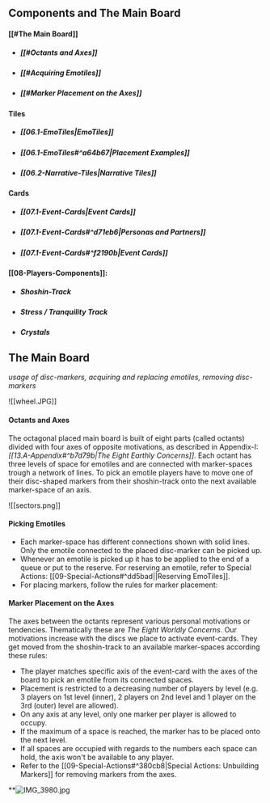 ## Components and The Main Board
#### [[#The Main Board]]
- ##### [[#Octants and Axes]]
- ##### [[#Acquiring Emotiles]]
- ##### [[#Marker Placement on the Axes]]
#### Tiles
- ##### [[06.1-EmoTiles|EmoTiles]]
- ##### [[06.1-EmoTiles#^a64b67|Placement Examples]]
- ##### [[06.2-Narrative-Tiles|Narrative Tiles]]
#### Cards
- ##### [[07.1-Event-Cards|Event Cards]]
- ##### [[07.1-Event-Cards#^d71eb6|Personas and Partners]]
- ##### [[07.1-Event-Cards#^f2190b|Event Cards]]
#### [[08-Players-Components]]:
- ##### Shoshin-Track
- ##### Stress / Tranquility Track
- ##### Crystals
## The Main Board

*usage of disc-markers, acquiring and replacing emotiles, removing disc-markers*

![[wheel.JPG]]

#### Octants and Axes

The octagonal placed main board is built of eight parts (called octants) divided with four axes of opposite motivations, as described in Appendix-I: *[[13.A-Appendix#^b7d79b|The Eight Earthly Concerns]]*. Each octant has three levels of space for emotiles and are connected with marker-spaces trough a network of lines. To pick an emotile players have to move one of their disc-shaped markers from their shoshin-track onto the next available marker-space of an axis.

![[sectors.png]]

#### Picking Emotiles

- Each marker-space has different connections shown with solid lines. Only the emotile connected to the placed disc-marker can be picked up.
- Whenever an emotile is picked up it has to be applied to the end of a queue or put to the reserve. For reserving an emotile, refer to Special Actions: [[09-Special-Actions#^dd5bad||Reserving EmoTiles]].
- For placing markers, follow the rules for marker placement:
#### Marker Placement on the Axes

The axes between the octants represent various personal motivations or tendencies. Thematically these are *The Eight Worldly Concerns*. 
Our motivations increase with the discs we place to activate event-cards. They get moved from the shoshin-track to an available marker-spaces according these rules:
- The player matches specific axis of the event-card with the axes of the board to pick an emotile from its connected spaces. 
- Placement is restricted to a decreasing number of players by level (e.g. 3 players on 1st level (inner), 2 players on 2nd level and 1 player on the 3rd (outer) level are allowed).
- On any axis at any level, only one marker per player is allowed to occupy. 
- If the maximum of a space is reached, the marker has to be placed onto the next level. 
- If all spaces are occupied with regards to the numbers each space can hold, the axis won't be available to any player.
- Refer to the [[09-Special-Actions#^380cb8|Special Actions: Unbuilding Markers]] for removing markers from the axes. 

**![IMG_3980.jpg](https://lh4.googleusercontent.com/hNA2vhttknLQZXBEEKvIKuMGE4JXWeeb34zalbLBrJUy8Ery5cFY_i_2Ma4M7HSk6ttxZ3ReZIv4oTic-L44LHutrzTGNVWoBs9-kVD12qwP89oDXoAE_kihcNYgPmUunFJBrUTMJkp9dKb-miJsdg)
